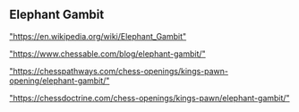 <h2>Elephant Gambit</h2>
<p><a href="https://en.wikipedia.org/wiki/Elephant_Gambit">"https://en.wikipedia.org/wiki/Elephant_Gambit"</a></p>

<p><a href="https://www.chessable.com/blog/elephant-gambit/">"https://www.chessable.com/blog/elephant-gambit/"</a></p>

<p><a href="https://chesspathways.com/chess-openings/kings-pawn-opening/elephant-gambit/">"https://chesspathways.com/chess-openings/kings-pawn-opening/elephant-gambit/"</a></p>

<p><a href="https://chessdoctrine.com/chess-openings/kings-pawn/elephant-gambit/">"https://chessdoctrine.com/chess-openings/kings-pawn/elephant-gambit/"</a></p>


